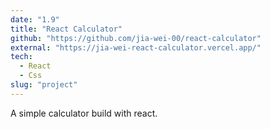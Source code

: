 ```yaml
---
date: "1.9"
title: "React Calculator"
github: "https://github.com/jia-wei-00/react-calculator"
external: "https://jia-wei-react-calculator.vercel.app/"
tech:
  - React
  - Css
slug: "project"
---
```


A simple calculator build with react.
